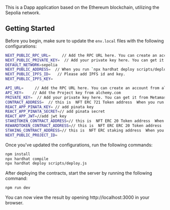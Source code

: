 This is a Dapp application based on the Ethereum blockchain, utilizing the Sepolia network.
## Getting Started

Before you begin, make sure to update the `env.local` files with the following configurations:
```bash
NEXT_PUBLIC_RPC_URL=     // Add the RPC URL here. You can create an account from alchemy.com and create a project. After that, you will receive the RPC URL.
NEXT_PUBLIC_PRIVATE_KEY=  // Add your private key here. You can get it from Metamask by clicking on your account, then on the menu (3-dot button), selecting Account details, and clicking on show Private Key.
DEFAULT_NETWORK=sepolia
NEXT_PUBLIC_ADDRESS=  // When you run `npx hardhat deploy scripts/deploy.js`, you will receive the public address of the contract.
NEXT_PUBLIC_IPFS_ID=   // Please add IPFS id and key.
NEXT_PUBLIC_IPFS_KEY=

API_URL=     // Add the RPC URL here. You can create an account from alchemy.com and create a project. After that, you will receive the RPC URL.
API_KEY=    // Add the Project key from alchemy.com
PRIVATE_KEY=  // Add your private key here. You can get it from Metamask by clicking on your account, then on the menu (3-dot button), selecting Account details, and clicking on show Private Key.
CONTRACT_ADDRESS=  // this is  NFT ERC 721 Token address  When you run `npx hardhat deploy scripts/deploy.js`(Remmever you neet change Contract name in contract factory ), you will receive the public address of the contract.
REACT_APP_PINATA_KEY= // add pinata key 
REACT_APP_PINATA_SECRET=// add pinata secret
REACT_APP_JWT=//add jwt key
STAKETOKEN_CONTRACT_ADDRESS=// this is  NFT ERC 20 Token address  When you run `npx hardhat deploy scripts/deploy.js`(Remmever you neet change Contract name in contract factory ), you will receive the public address of the contract.
REWARDTOKEN_CONTRACT_ADDRESS=// this is  NFT ERC ERC 20 Token address  When you run `npx hardhat deploy scripts/deploy.js`(Remmever you neet change Contract name in contract factory ), you will receive the public address of the contract.
STAKING_CONTRACT_ADDRESS=// this is  NFT ERC staking address  When you run `npx hardhat deploy scripts/deploy.js`(Remmever you neet change Contract name in contract factory ), you will receive the public address of the contract.
NEXT_PUBLIC_PROJECT_ID=
```
Once you've updated the configurations, run the following commands:

```bash
npm install
npx hardhat compile
npx hardhat deploy scripts/deploy.js
```
After deploying the contracts, start the server by running the following command:
```bash
npm run dev
```

You can now view the result by opening http://localhost:3000 in your browser.


